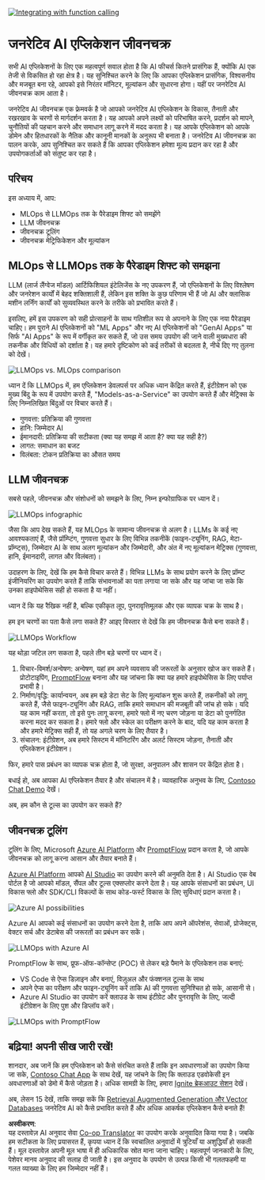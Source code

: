 <!--
CO_OP_TRANSLATOR_METADATA:
{
  "original_hash": "27a5347a5022d5ef0a72ab029b03526a",
  "translation_date": "2025-07-09T15:50:12+00:00",
  "source_file": "14-the-generative-ai-application-lifecycle/README.md",
  "language_code": "hi"
}
-->
[![Integrating with function calling](../../../translated_images/14-lesson-banner.066d74a31727ac121eeac06376a068a397d8e335281e63ce94130d11f516e46b.hi.png)](https://aka.ms/gen-ai-lesson14-gh?WT.mc_id=academic-105485-koreyst)

# जनरेटिव AI एप्लिकेशन जीवनचक्र

सभी AI एप्लिकेशनों के लिए एक महत्वपूर्ण सवाल होता है कि AI फीचर्स कितने प्रासंगिक हैं, क्योंकि AI एक तेजी से विकसित हो रहा क्षेत्र है। यह सुनिश्चित करने के लिए कि आपका एप्लिकेशन प्रासंगिक, विश्वसनीय और मजबूत बना रहे, आपको इसे निरंतर मॉनिटर, मूल्यांकन और सुधारना होगा। यहीं पर जनरेटिव AI जीवनचक्र काम आता है।

जनरेटिव AI जीवनचक्र एक फ्रेमवर्क है जो आपको जनरेटिव AI एप्लिकेशन के विकास, तैनाती और रखरखाव के चरणों से मार्गदर्शन करता है। यह आपको अपने लक्ष्यों को परिभाषित करने, प्रदर्शन को मापने, चुनौतियों की पहचान करने और समाधान लागू करने में मदद करता है। यह आपके एप्लिकेशन को आपके डोमेन और हितधारकों के नैतिक और कानूनी मानकों के अनुरूप भी बनाता है। जनरेटिव AI जीवनचक्र का पालन करके, आप सुनिश्चित कर सकते हैं कि आपका एप्लिकेशन हमेशा मूल्य प्रदान कर रहा है और उपयोगकर्ताओं को संतुष्ट कर रहा है।

## परिचय

इस अध्याय में, आप:

- MLOps से LLMOps तक के पैरेडाइम शिफ्ट को समझेंगे
- LLM जीवनचक्र
- जीवनचक्र टूलिंग
- जीवनचक्र मेट्रिफिकेशन और मूल्यांकन

## MLOps से LLMOps तक के पैरेडाइम शिफ्ट को समझना

LLM (लार्ज लैंग्वेज मॉडल) आर्टिफिशियल इंटेलिजेंस के नए उपकरण हैं, जो एप्लिकेशनों के लिए विश्लेषण और जनरेशन कार्यों में बेहद शक्तिशाली हैं, लेकिन इस शक्ति के कुछ परिणाम भी हैं जो AI और क्लासिक मशीन लर्निंग कार्यों को सुव्यवस्थित करने के तरीके को प्रभावित करते हैं।

इसलिए, हमें इस उपकरण को सही प्रोत्साहनों के साथ गतिशील रूप से अपनाने के लिए एक नया पैरेडाइम चाहिए। हम पुराने AI एप्लिकेशनों को "ML Apps" और नए AI एप्लिकेशनों को "GenAI Apps" या सिर्फ "AI Apps" के रूप में वर्गीकृत कर सकते हैं, जो उस समय उपयोग की जाने वाली मुख्यधारा की तकनीक और विधियों को दर्शाता है। यह हमारे दृष्टिकोण को कई तरीकों से बदलता है, नीचे दिए गए तुलना को देखें।

![LLMOps vs. MLOps comparison](../../../translated_images/01-llmops-shift.29bc933cb3bb0080a562e1655c0c719b71a72c3be6252d5c564b7f598987e602.hi.png)

ध्यान दें कि LLMOps में, हम एप्लिकेशन डेवलपर्स पर अधिक ध्यान केंद्रित करते हैं, इंटीग्रेशन को एक मुख्य बिंदु के रूप में उपयोग करते हैं, "Models-as-a-Service" का उपयोग करते हैं और मेट्रिक्स के लिए निम्नलिखित बिंदुओं पर विचार करते हैं।

- गुणवत्ता: प्रतिक्रिया की गुणवत्ता
- हानि: जिम्मेदार AI
- ईमानदारी: प्रतिक्रिया की सटीकता (क्या यह समझ में आता है? क्या यह सही है?)
- लागत: समाधान का बजट
- विलंबता: टोकन प्रतिक्रिया का औसत समय

## LLM जीवनचक्र

सबसे पहले, जीवनचक्र और संशोधनों को समझने के लिए, निम्न इन्फोग्राफिक पर ध्यान दें।

![LLMOps infographic](../../../translated_images/02-llmops.70a942ead05a7645db740f68727d90160cb438ab71f0fb20548bc7fe5cad83ff.hi.png)

जैसा कि आप देख सकते हैं, यह MLOps के सामान्य जीवनचक्र से अलग है। LLMs के कई नए आवश्यकताएं हैं, जैसे प्रॉम्प्टिंग, गुणवत्ता सुधार के लिए विभिन्न तकनीकें (फाइन-ट्यूनिंग, RAG, मेटा-प्रॉम्प्ट्स), जिम्मेदार AI के साथ अलग मूल्यांकन और जिम्मेदारी, और अंत में नए मूल्यांकन मेट्रिक्स (गुणवत्ता, हानि, ईमानदारी, लागत और विलंबता)।

उदाहरण के लिए, देखें कि हम कैसे विचार करते हैं। विभिन्न LLMs के साथ प्रयोग करने के लिए प्रॉम्प्ट इंजीनियरिंग का उपयोग करते हैं ताकि संभावनाओं का पता लगाया जा सके और यह जांचा जा सके कि उनका हाइपोथेसिस सही हो सकता है या नहीं।

ध्यान दें कि यह रैखिक नहीं है, बल्कि एकीकृत लूप, पुनरावृत्तिमूलक और एक व्यापक चक्र के साथ है।

हम इन चरणों का पता कैसे लगा सकते हैं? आइए विस्तार से देखें कि हम जीवनचक्र कैसे बना सकते हैं।

![LLMOps Workflow](../../../translated_images/03-llm-stage-flows.3a1e1c401235a6cfa886ed6ba04aa52a096a545e1bc44fa54d7d5983a7201892.hi.png)

यह थोड़ा जटिल लग सकता है, पहले तीन बड़े चरणों पर ध्यान दें।

1. विचार-विमर्श/अन्वेषण: अन्वेषण, यहां हम अपने व्यवसाय की जरूरतों के अनुसार खोज कर सकते हैं। प्रोटोटाइपिंग, [PromptFlow](https://microsoft.github.io/promptflow/index.html?WT.mc_id=academic-105485-koreyst) बनाना और यह जांचना कि क्या यह हमारे हाइपोथेसिस के लिए पर्याप्त प्रभावी है।
1. निर्माण/वृद्धि: कार्यान्वयन, अब हम बड़े डेटा सेट के लिए मूल्यांकन शुरू करते हैं, तकनीकों को लागू करते हैं, जैसे फाइन-ट्यूनिंग और RAG, ताकि हमारे समाधान की मजबूती की जांच हो सके। यदि यह काम नहीं करता, तो इसे पुनः लागू करना, हमारे फ्लो में नए चरण जोड़ना या डेटा को पुनर्गठित करना मदद कर सकता है। हमारे फ्लो और स्केल का परीक्षण करने के बाद, यदि यह काम करता है और हमारे मेट्रिक्स सही हैं, तो यह अगले चरण के लिए तैयार है।
1. संचालन: इंटीग्रेशन, अब हमारे सिस्टम में मॉनिटरिंग और अलर्ट सिस्टम जोड़ना, तैनाती और एप्लिकेशन इंटीग्रेशन।

फिर, हमारे पास प्रबंधन का व्यापक चक्र होता है, जो सुरक्षा, अनुपालन और शासन पर केंद्रित होता है।

बधाई हो, अब आपका AI एप्लिकेशन तैयार है और संचालन में है। व्यावहारिक अनुभव के लिए, [Contoso Chat Demo](https://nitya.github.io/contoso-chat/?WT.mc_id=academic-105485-koreys) देखें।

अब, हम कौन से टूल्स का उपयोग कर सकते हैं?

## जीवनचक्र टूलिंग

टूलिंग के लिए, Microsoft [Azure AI Platform](https://azure.microsoft.com/solutions/ai/?WT.mc_id=academic-105485-koreys) और [PromptFlow](https://microsoft.github.io/promptflow/index.html?WT.mc_id=academic-105485-koreyst) प्रदान करता है, जो आपके जीवनचक्र को लागू करना आसान और तैयार बनाते हैं।

[Azure AI Platform](https://azure.microsoft.com/solutions/ai/?WT.mc_id=academic-105485-koreys) आपको [AI Studio](https://ai.azure.com/?WT.mc_id=academic-105485-koreys) का उपयोग करने की अनुमति देता है। AI Studio एक वेब पोर्टल है जो आपको मॉडल, सैंपल और टूल्स एक्सप्लोर करने देता है। यह आपके संसाधनों का प्रबंधन, UI विकास फ्लो और SDK/CLI विकल्पों के साथ कोड-फर्स्ट विकास के लिए सुविधाएं प्रदान करता है।

![Azure AI possibilities](../../../translated_images/04-azure-ai-platform.80203baf03a12fa8b166e194928f057074843d1955177baf0f5b53d50d7b6153.hi.png)

Azure AI आपको कई संसाधनों का उपयोग करने देता है, ताकि आप अपने ऑपरेशंस, सेवाओं, प्रोजेक्ट्स, वेक्टर सर्च और डेटाबेस की जरूरतों का प्रबंधन कर सकें।

![LLMOps with Azure AI](../../../translated_images/05-llm-azure-ai-prompt.a5ce85cdbb494bdf95420668e3464aae70d8b22275a744254e941dd5e73ae0d2.hi.png)

PromptFlow के साथ, प्रूफ-ऑफ-कॉन्सेप्ट (POC) से लेकर बड़े पैमाने के एप्लिकेशन तक बनाएं:

- VS Code से ऐप्स डिज़ाइन और बनाएं, विज़ुअल और फंक्शनल टूल्स के साथ
- अपने ऐप्स का परीक्षण और फाइन-ट्यूनिंग करें ताकि AI की गुणवत्ता सुनिश्चित हो सके, आसानी से।
- Azure AI Studio का उपयोग करें क्लाउड के साथ इंटीग्रेट और पुनरावृत्ति के लिए, जल्दी इंटीग्रेशन के लिए पुश और डिप्लॉय करें।

![LLMOps with PromptFlow](../../../translated_images/06-llm-promptflow.a183eba07a3a7fdf4aa74db92a318b8cbbf4a608671f6b166216358d3203d8d4.hi.png)

## बढ़िया! अपनी सीख जारी रखें!

शानदार, अब जानें कि हम एप्लिकेशन को कैसे संरचित करते हैं ताकि इन अवधारणाओं का उपयोग किया जा सके, [Contoso Chat App](https://nitya.github.io/contoso-chat/?WT.mc_id=academic-105485-koreyst) के साथ देखें, यह जांचने के लिए कि क्लाउड एडवोकेसी इन अवधारणाओं को डेमो में कैसे जोड़ता है। अधिक सामग्री के लिए, हमारा [Ignite ब्रेकआउट सेशन](https://www.youtube.com/watch?v=DdOylyrTOWg) देखें।

अब, लेसन 15 देखें, ताकि समझ सकें कि [Retrieval Augmented Generation और Vector Databases](../15-rag-and-vector-databases/README.md?WT.mc_id=academic-105485-koreyst) जनरेटिव AI को कैसे प्रभावित करते हैं और अधिक आकर्षक एप्लिकेशन कैसे बनाते हैं!

**अस्वीकरण**:  
यह दस्तावेज़ AI अनुवाद सेवा [Co-op Translator](https://github.com/Azure/co-op-translator) का उपयोग करके अनुवादित किया गया है। जबकि हम सटीकता के लिए प्रयासरत हैं, कृपया ध्यान दें कि स्वचालित अनुवादों में त्रुटियाँ या अशुद्धियाँ हो सकती हैं। मूल दस्तावेज़ अपनी मूल भाषा में ही अधिकारिक स्रोत माना जाना चाहिए। महत्वपूर्ण जानकारी के लिए, पेशेवर मानव अनुवाद की सलाह दी जाती है। इस अनुवाद के उपयोग से उत्पन्न किसी भी गलतफहमी या गलत व्याख्या के लिए हम जिम्मेदार नहीं हैं।
